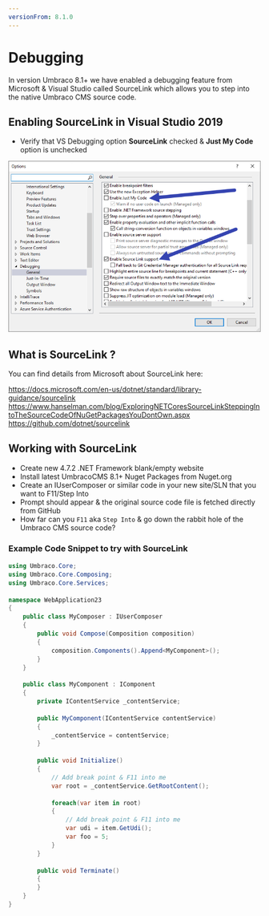 ```yaml
---
versionFrom: 8.1.0
---
```


# Debugging
In version Umbraco 8.1+ we have enabled a debugging feature from Microsoft & Visual Studio called SourceLink which allows you to step into the native Umbraco CMS source code.

## Enabling SourceLink in Visual Studio 2019
* Verify that VS Debugging option **SourceLink** checked & **Just My Code** option is unchecked

![Visual Studio 2019 Debug Settings for SourceLink](Images/VS19-enable-sourcelink.png)

## What is SourceLink ?
You can find details from Microsoft about SourceLink here:

https://docs.microsoft.com/en-us/dotnet/standard/library-guidance/sourcelink<br/>
https://www.hanselman.com/blog/ExploringNETCoresSourceLinkSteppingIntoTheSourceCodeOfNuGetPackagesYouDontOwn.aspx<br/>
https://github.com/dotnet/sourcelink

## Working with SourceLink
* Create new 4.7.2 .NET Framework blank/empty website
* Install latest UmbracoCMS 8.1+ Nuget Packages from Nuget.org
* Create an IUserComposer or similar code in your new site/SLN that you want to F11/Step Into
* Prompt should appear & the original source code file is fetched directly from GitHub
* How far can you `F11` aka `Step Into` & go down the rabbit hole of the Umbraco CMS source code?

### Example Code Snippet to try with SourceLink

```csharp
using Umbraco.Core;
using Umbraco.Core.Composing;
using Umbraco.Core.Services;

namespace WebApplication23
{
    public class MyComposer : IUserComposer
    {
        public void Compose(Composition composition)
        {
            composition.Components().Append<MyComponent>();
        }
    }

    public class MyComponent : IComponent
    {
        private IContentService _contentService;

        public MyComponent(IContentService contentService)
        {
            _contentService = contentService;
        }

        public void Initialize()
        {
            // Add break point & F11 into me
            var root = _contentService.GetRootContent();

            foreach(var item in root)
            {
                // Add break point & F11 into me
                var udi = item.GetUdi();
                var foo = 5;
            }
        }

        public void Terminate()
        {
        }
    }
}
```
